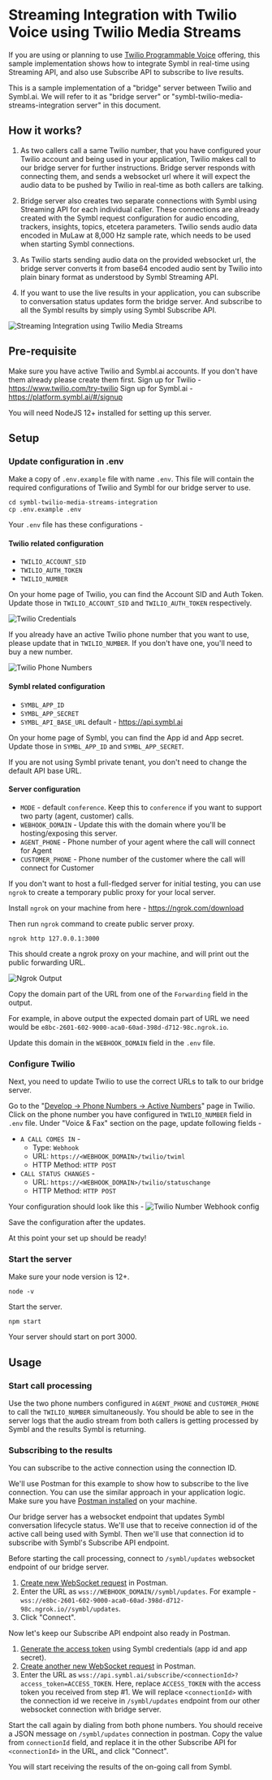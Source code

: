 # Streaming Integration with Twilio Voice using Twilio Media Streams

If you are using or planning to use [Twilio Programmable Voice](https://www.twilio.com/docs/voice) offering, 
this sample implementation shows how to integrate Symbl in real-time using Streaming API, and also use Subscribe API
to subscribe to live results.

This is a sample implementation of a "bridge" server between Twilio and Symbl.ai. We will refer to it as "bridge server"
or "symbl-twilio-media-streams-integration server" in this document.


## How it works?

1. As two callers call a same Twilio number, that you have configured your Twilio account and being used in your application,
Twilio makes call to our bridge server for further instructions. Bridge server responds with connecting them, and sends a
websocket url where it will expect the audio data to be pushed by Twilio in real-time as both callers are talking.

2. Bridge server also creates two separate connections with Symbl using Streaming API for each individual caller. These
connections are already created with the Symbl request configuration for audio encoding, trackers, insights, topics, etcetera
   parameters. Twilio sends audio data encoded in MuLaw at 8,000 Hz sample rate, which needs to be used when starting
   Symbl connections.
   
3. As Twilio starts sending audio data on the provided websocket url, the bridge server converts it from base64 encoded
audio sent by Twilio into plain binary format as understood by Symbl Streaming API.
   
4. If you want to use the live results in your application, you can subscribe to conversation status updates form
the bridge server. And subscribe to all the Symbl results by simply using Symbl Subscribe API.

![Streaming Integration using Twilio Media Streams](images/symbl-twilio-media-stream-integration-high-level.png)

## Pre-requisite

Make sure you have active Twilio and Symbl.ai accounts. If you don't have them already please create them first.
Sign up for Twilio - https://www.twilio.com/try-twilio
Sign up for Symbl.ai - https://platform.symbl.ai/#/signup

You will need NodeJS 12+ installed for setting up this server.

## Setup

### Update configuration in .env
Make a copy of `.env.example` file with name `.env`. This file will contain the required configurations of Twilio
and Symbl for our bridge server to use.

```shell
cd symbl-twilio-media-streams-integration
cp .env.example .env
```

Your `.env` file has these configurations -
#### Twilio related configuration
* `TWILIO_ACCOUNT_SID`
* `TWILIO_AUTH_TOKEN`
* `TWILIO_NUMBER`

On your home page of Twilio, you can find the Account SID and Auth Token. Update those in `TWILIO_ACCOUNT_SID` and
`TWILIO_AUTH_TOKEN` respectively.

![Twilio Credentials](images/twilio-credentials.png)

If you already have an active Twilio phone number that you want to use, please update that in `TWILIO_NUMBER`. If you don't
have one, you'll need to buy a new number.

![Twilio Phone Numbers](images/twilio-phone-numbers.png)

#### Symbl related configuration
* `SYMBL_APP_ID`
* `SYMBL_APP_SECRET`
* `SYMBL_API_BASE_URL` default - https://api.symbl.ai

On your home page of Symbl, you can find the App id and App secret. Update those in `SYMBL_APP_ID` and `SYMBL_APP_SECRET`.

If you are not using Symbl private tenant, you don't need to change the default API base URL.

#### Server configuration
* `MODE` - default `conference`. Keep this to `conference` if you want to support two party (agent, customer) calls.
* `WEBHOOK_DOMAIN` - Update this with the domain where you'll be hosting/exposing this server.
* `AGENT_PHONE` - Phone number of your agent where the call will connect for Agent
* `CUSTOMER_PHONE` - Phone number of the customer where the call will connect for Customer

If you don't want to host a full-fledged server for initial testing, you can use `ngrok` to create a temporary public proxy
for your local server.

Install `ngrok` on your machine from here - https://ngrok.com/download

Then run `ngrok` command to create public server proxy.
```shell
ngrok http 127.0.0.1:3000
```

This should create a ngrok proxy on your machine, and will print out the public forwarding URL.

![Ngrok Output](images/ngrok-output.png)

Copy the domain part of the URL from one of the `Forwarding` field in the output.

For example, in above output the expected domain part of URL we need would be `e8bc-2601-602-9000-aca0-60ad-398d-d712-98c.ngrok.io`.

Update this domain in the `WEBHOOK_DOMAIN` field in the `.env` file.

### Configure Twilio

Next, you need to update Twilio to use the correct URLs to talk to our bridge server.

Go to the "[Develop -> Phone Numbers -> Active Numbers](https://console.twilio.com/us1/develop/phone-numbers/manage/incoming)" page in Twilio.
Click on the phone number you have configured in `TWILIO_NUMBER` field in `.env` file.
Under "Voice & Fax" section on the page, update following fields -
* `A CALL COMES IN` -
   * Type: `Webhook`
   * URL: `https://<WEBHOOK_DOMAIN>/twilio/twiml`
   * HTTP Method: `HTTP POST`
* `CALL STATUS CHANGES` -
   * URL: `https://<WEBHOOK_DOMAIN>/twilio/statuschange`
   * HTTP Method: `HTTP POST`

Your configuration should look like this -
![Twilio Number Webhook config](images/number-webhook-config-twilio.png)

Save the configuration after the updates.

At this point your set up should be ready!

### Start the server

Make sure your node version is 12+.
```shell
node -v
```

Start the server.
```shell
npm start
```

Your server should start on port 3000.

## Usage

### Start call processing
Use the two phone numbers configured in `AGENT_PHONE` and `CUSTOMER_PHONE` to call the `TWILIO_NUMBER` simultaneously.
You should be able to see in the server logs that the audio stream from both callers is getting processed by Symbl and the
results Symbl is returning.

### Subscribing to the results
You can subscribe to the active connection using the connection ID.

We'll use Postman for this example to show how to subscribe to the live connection. You can use the similar approach
in your application logic. Make sure you have [Postman installed](https://www.postman.com/) on your machine.

Our bridge server has a websocket endpoint that updates Symbl conversation lifecycle status. We'll use that to receive
connection id of the active call being used with Symbl. Then we'll use that connection id to subscribe with Symbl's Subscribe API
endpoint.

Before starting the call processing, connect to `/symbl/updates` websocket endpoint of our bridge server.
1. [Create new WebSocket request](https://learning.postman.com/docs/sending-requests/websocket/websocket/#creating-websocket-requests) in Postman.
2. Enter the URL as `wss://WEBHOOK_DOMAIN//symbl/updates`. For example - `wss://e8bc-2601-602-9000-aca0-60ad-398d-d712-98c.ngrok.io//symbl/updates`.
3. Click "Connect".

Now let's keep our Subscribe API endpoint also ready in Postman.
1. [Generate the access token](https://docs.symbl.ai/docs/authenticate#generate-an-access-token) using Symbl credentials (app id and app secret).
2. [Create another new WebSocket request](https://learning.postman.com/docs/sending-requests/websocket/websocket/#creating-websocket-requests) in Postman.
3. Enter the URL as `wss://api.symbl.ai/subscribe/<connectionId>?access_token=ACCESS_TOKEN`. Here, replace `ACCESS_TOKEN`
with the access token you received from step #1. We will replace `<connectionId>` with the connection id we receive in `/symbl/updates`
   endpoint from our other websocket connection with bridge server.
   
Start the call again by dialing from both phone numbers. You should receive a JSON message on `/symbl/updates` connection 
in postman. Copy the value from `connectionId` field, and replace it in the other Subscribe API for `<connectionId>` 
in the URL, and click "Connect".

You will start receiving the results of the on-going call from Symbl.

